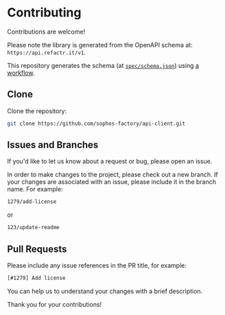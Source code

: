 # Contributing

Contributions are welcome!

Please note the library is generated from the OpenAPI schema at: `https://api.refactr.it/v1`.

This repository generates the schema (at [`spec/schema.json`](spec/schema.json)) using [a workflow](.github/workflows/gen.yml).

## Clone

Clone the repository: 

```sh
git clone https://github.com/sophos-factory/api-client.git
```

## Issues and Branches

If you'd like to let us know about a request or bug, please open an issue.

In order to make changes to the project, please check out a new branch. If your changes are associated with an issue, please include it in the branch name. For example:

```txt
1279/add-license
```

or

```txt
123/update-readme
```

## Pull Requests

Please include any issue references in the PR title, for example:

```txt
[#1279] Add license
```

You can help us to understand your changes with a brief description.

Thank you for your contributions!

